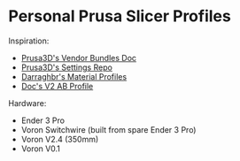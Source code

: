 # Personal Prusa Slicer Profiles

Inspiration:
- [Prusa3D's Vendor Bundles Doc](https://github.com/prusa3d/PrusaSlicer/wiki/Vendor-bundles-and-updating-process)
- [Prusa3D's Settings Repo](https://github.com/prusa3d/PrusaSlicer-settings)
- [Darraghbr's Material Profiles](https://github.com/darraghbr/Prusa-MK3-Material-Profiles)
- [Doc's V2 AB Profile](https://discord.com/channels/460117602945990666/461133450636951552/670982868054310932)

Hardware:
- Ender 3 Pro
- Voron Switchwire (built from spare Ender 3 Pro)
- Voron V2.4 (350mm)
- Voron V0.1

